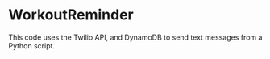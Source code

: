 # WorkoutReminder

This code uses the Twilio API, and DynamoDB to send text messages from a Python script.
